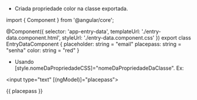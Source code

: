 - Criada propriedade color na classe exportada.

import { Component } from '@angular/core';

@Component({
  selector: 'app-entry-data',
  templateUrl: './entry-data.component.html',
  styleUrl: './entry-data.component.css'
})
export class EntryDataComponent {
  placeholder: string = "email"
  placepass: string = "senha"
  color: string = "red"
}

- Usando [style.nomeDaPropriedadeCSS]="nomeDaPropriedadeDaClasse". Ex:

<input type="text" [(ngModel)]="placepass">
<p [style.color]="color">{{ placepass }}</p>